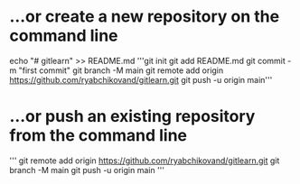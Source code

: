 # …or create a new repository on the command line
echo "# gitlearn" >> README.md
'''git init
git add README.md
git commit -m "first commit"
git branch -M main
git remote add origin https://github.com/ryabchikovand/gitlearn.git
git push -u origin main'''

# …or push an existing repository from the command line
'''
git remote add origin https://github.com/ryabchikovand/gitlearn.git
git branch -M main
git push -u origin main
'''
